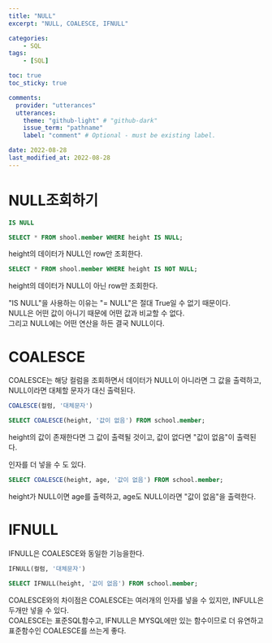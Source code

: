 ```yaml
---
title: "NULL"
excerpt: "NULL, COALESCE, IFNULL"

categories:
    - SQL
tags:
    - [SQL]

toc: true
toc_sticky: true

comments:
  provider: "utterances"
  utterances:
    theme: "github-light" # "github-dark"
    issue_term: "pathname"
    label: "comment" # Optional - must be existing label.

date: 2022-08-28
last_modified_at: 2022-08-28
---
```

# NULL조회하기
```sql
IS NULL
```
```sql
SELECT * FROM shool.member WHERE height IS NULL;
```
height의 데이터가 NULL인 row만 조회한다.
```sql
SELECT * FROM shool.member WHERE height IS NOT NULL;
```
height의 데이터가 NULL이 아닌 row만 조회한다.  

"IS NULL"을 사용하는 이유는 "= NULL"은 절대 True일 수 없기 때문이다.  
NULL은 어떤 값이 아니기 때문에 어떤 값과 비교할 수 없다.  
그리고 NULL에는 어떤 연산을 하든 결국 NULL이다.  
# COALESCE
COALESCE는 해당 컬럼을 조회하면서 데이터가 NULL이 아니라면 그 값을 출력하고, NULL이라면 대체할 문자가 대신 출력된다.
```sql
COALESCE(컬럼, '대체문자')
```
```sql
SELECT COALESCE(height, '값이 없음') FROM school.member;
```
height의 값이 존재한다면 그 값이 출력될 것이고, 값이 없다면 "값이 없음"이 출력된다.  

인자를 더 넣을 수 도 있다.  
```sql
SELECT COALESCE(height, age, '값이 없음') FROM school.member;
```
height가 NULL이면 age를 출력하고, age도 NULL이라면 "값이 없음"을 출력한다.  
# IFNULL
IFNULL은 COALESCE와 동일한 기능을한다.  
```sql
IFNULL(컬럼, '대체문자')
```
```sql
SELECT IFNULL(height, '값이 없음') FROM school.member;
```
COALESCE와의 차이점은 COALESCE는 여러개의 인자를 넣을 수 있지만, INFULL은 두개만 넣을 수 있다.  
COALESCE는 표준SQL함수고, IFNULL은 MYSQL에만 있는 함수이므로 더 유연하고 표준함수인 COALESCE를 쓰는게 좋다.